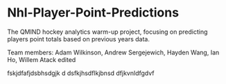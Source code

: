 # Nhl-Player-Point-Predictions

The QMIND hockey analytics warm-up project, focusing on predicting players point totals based on previous years data.

Team members: Adam Wilkinson, Andrew Sergejewich, Hayden Wang, Ian Ho, Willem Atack edited

fskjdfafjdsbhsdgjk d
dsfkjhsdflkjbnsd
dfjkvnldfgdvf
